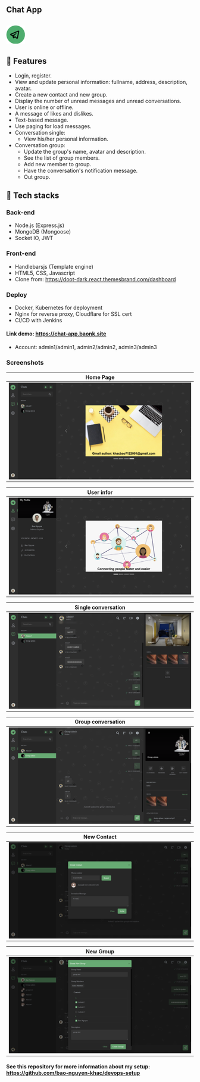 ## Chat App

## <img src="./src/public/img/logo-tele.png" width="50px"/>

## 🤖 Features

-   Login, register.
-   View and update personal information: fullname, address, description, avatar.
-   Create a new contact and new group.
-   Display the number of unread messages and unread conversations.
-   User is online or offline.
-   A message of likes and dislikes.
-   Text-based message.
-   Use paging for load messages.
-   Conversation single:
    -   View his/her personal information.
-   Conversation group:
    -   Update the group's name, avatar and description.
    -   See the list of group members.
    -   Add new member to group.
    -   Have the conversation's notification message.
    -   Out group.

## 🤖 Tech stacks

### Back-end

-   Node.js (Express.js)
-   MongoDB (Mongoose)
-   Socket IO, JWT

### Front-end

-   Handlebarsjs (Template engine)
-   HTML5, CSS, Javascript
-   Clone from: https://doot-dark.react.themesbrand.com/dashboard

### Deploy

-   Docker, Kubernetes for deployment
-   Nginx for reverse proxy, Cloudflare for SSL cert
-   CI/CD with Jenkins

#### Link demo: <a href="https://chat-app.baonk.site" target="_blank">https://chat-app.baonk.site</a>

-   Account: admin1/admin1, admin2/admin2, admin3/admin3

### Screenshots

|          Home Page          |
| :-------------------------: |
| ![](./screenshots/home.png) |

|              User infor               |
| :-----------------------------------: |
| ![](./screenshots/personal-infor.png) |

|            Single conversation             |
| :----------------------------------------: |
| ![](./screenshots/single-conversation.png) |

|            Group conversation             |
| :---------------------------------------: |
| ![](./screenshots/group-conversation.png) |

|            New Contact             |
| :--------------------------------: |
| ![](./screenshots/new-contact.png) |

|            New Group             |
| :------------------------------: |
| ![](./screenshots/new-group.png) |

#### See this repository for more information about my setup: <a href="https://github.com/bao-nguyen-khac/devops-setup" target="_blank">https://github.com/bao-nguyen-khac/devops-setup</a>
